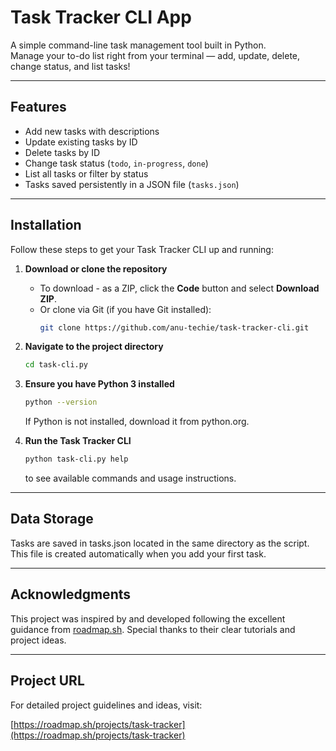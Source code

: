 # Task Tracker CLI App

A simple command-line task management tool built in Python.  
Manage your to-do list right from your terminal — add, update, delete, change status, and list tasks!

---

## Features

- Add new tasks with descriptions  
- Update existing tasks by ID  
- Delete tasks by ID  
- Change task status (`todo`, `in-progress`, `done`)  
- List all tasks or filter by status  
- Tasks saved persistently in a JSON file (`tasks.json`)  

---

## Installation

Follow these steps to get your Task Tracker CLI up and running:

1. **Download or clone the repository**

   - To download - as a ZIP, click the **Code** button and select **Download ZIP**.  
   - Or clone via Git (if you have Git installed):  
     ```bash
     git clone https://github.com/anu-techie/task-tracker-cli.git
     ```

2. **Navigate to the project directory**

   ```bash
   cd task-cli.py
   ```
3. **Ensure you have Python 3 installed**

    ```bash
   python --version
   ```
   If Python is not installed, download it from python.org.

4. **Run the Task Tracker CLI**
    ```bash
    python task-cli.py help
    ```
    to see available commands and usage instructions.
---

## Data Storage
Tasks are saved in tasks.json located in the same directory as the script. This file is created automatically when you add your first task.

---

## Acknowledgments

This project was inspired by and developed following the excellent guidance from [roadmap.sh](https://roadmap.sh). Special thanks to their clear tutorials and project ideas.

---

## Project URL

For detailed project guidelines and ideas, visit:

[https://roadmap.sh/projects/task-tracker](https://roadmap.sh/projects/task-tracker)
